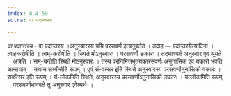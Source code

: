 ```yaml
---
index: 8.4.59
sutra: वा पदान्तस्य

---
```

_वा पदान्तस्य_ - वा पदान्तस्य ।अनुस्वारस्य ययि परसवर्ण॑ इत्यनुवर्तते । तदाह — पदान्तस्येत्यादिना । त्वङ्करोषीति । त्वम्-करोषीति । स्थिते मोऽनुस्वारः । परसवर्णो ङकारः । तदभावपक्षे अनुस्वार एव श्रूयते । अत्रेति । सम्-यन्तेति स्थिते मोऽनुस्वारः । तस्य परनिमित्तभूतयकारसवर्णः अनुनासिक एव यकारो भवति, आन्तर्यात् । तथाच सय्यँन्तेति रूपम् । एवं सं-वत्सर इति स्थिते अनुस्वारस्य परसवर्णोनुनासिको वकारः । सव्वँत्सर इति रूपम् । यं-लोकमिति स्थिते, अनुस्वारस्य परसवर्णोऽनुनासिको लकारः । यल्लोंकमिति रूपम् । परसवर्णाभावपक्षे तु अनुस्वार एवेत्यर्थः ।